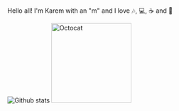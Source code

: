 Hello all! 
I'm Karem with an "m" and I love 🎶, 💻, ☕️ and 🌱

![Github stats](https://github-readme-stats.vercel.app/api?username=kceron) <img src="https://res.cloudinary.com/supercloudname/image/upload/v1602786434/octocat_orxgbe.png" alt="Octocat" width="180" height="180">






<!--
**kceron/kceron** is a ✨ _special_ ✨ repository because its `README.md` (this file) appears on your GitHub profile.

Here are some ideas to get you started:

- 🔭 I’m currently working on ...
- 🌱 I’m currently learning ...
- 👯 I’m looking to collaborate on ...
- 🤔 I’m looking for help with ...
- 💬 Ask me about ...
- 📫 How to reach me: ...
- 😄 Pronouns: ...
- ⚡ Fun fact: ...
-->
